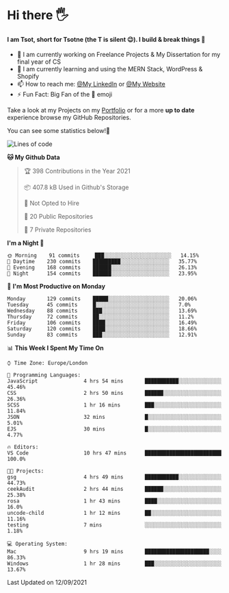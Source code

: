 # Hi there :raised_hand_with_fingers_splayed:
#### I am Tsot, short for Tsotne (the T is silent :wink:). I build & break things :space_invader:
- :telescope: I am currently working on Freelance Projects & My Dissertation for my final year of CS
- :seedling: I am currently learning and using the MERN Stack, WordPress & Shopify
- :mailbox: How to reach me: [@My LinkedIn](https://www.linkedin.com/in/tsotne-gvadzabia/) or [@My Website](https://tsotnegvadzabia.me/contact)
- :zap: Fun Fact: Big Fan of the :space_invader: emoji

Take a look at my Projects on my [Portfolio](https://tsotne.co.uk/) or for a more **up to date** experience browse my GitHub Repositories.

You can see some statistics below!:space_invader:
<!--START_SECTION:waka-->
![Lines of code](https://img.shields.io/badge/From%20Hello%20World%20I%27ve%20Written-3.5%20million%20lines%20of%20code-blue)

**🐱 My Github Data** 

> 🏆 398 Contributions in the Year 2021
 > 
> 📦 407.8 kB Used in Github's Storage 
 > 
> 🚫 Not Opted to Hire
 > 
> 📜 20 Public Repositories 
 > 
> 🔑 7 Private Repositories  
 > 
**I'm a Night 🦉** 

```text
🌞 Morning    91 commits     ███░░░░░░░░░░░░░░░░░░░░░░   14.15% 
🌆 Daytime    230 commits    █████████░░░░░░░░░░░░░░░░   35.77% 
🌃 Evening    168 commits    ██████░░░░░░░░░░░░░░░░░░░   26.13% 
🌙 Night      154 commits    ██████░░░░░░░░░░░░░░░░░░░   23.95%

```
📅 **I'm Most Productive on Monday** 

```text
Monday       129 commits    █████░░░░░░░░░░░░░░░░░░░░   20.06% 
Tuesday      45 commits     █░░░░░░░░░░░░░░░░░░░░░░░░   7.0% 
Wednesday    88 commits     ███░░░░░░░░░░░░░░░░░░░░░░   13.69% 
Thursday     72 commits     ██░░░░░░░░░░░░░░░░░░░░░░░   11.2% 
Friday       106 commits    ████░░░░░░░░░░░░░░░░░░░░░   16.49% 
Saturday     120 commits    ████░░░░░░░░░░░░░░░░░░░░░   18.66% 
Sunday       83 commits     ███░░░░░░░░░░░░░░░░░░░░░░   12.91%

```


📊 **This Week I Spent My Time On** 

```text
⌚︎ Time Zone: Europe/London

💬 Programming Languages: 
JavaScript               4 hrs 54 mins       ███████████░░░░░░░░░░░░░░   45.46% 
CSS                      2 hrs 50 mins       ██████░░░░░░░░░░░░░░░░░░░   26.36% 
SCSS                     1 hr 16 mins        ███░░░░░░░░░░░░░░░░░░░░░░   11.84% 
JSON                     32 mins             █░░░░░░░░░░░░░░░░░░░░░░░░   5.01% 
EJS                      30 mins             █░░░░░░░░░░░░░░░░░░░░░░░░   4.77%

🔥 Editors: 
VS Code                  10 hrs 47 mins      █████████████████████████   100.0%

🐱‍💻 Projects: 
gsg                      4 hrs 49 mins       ███████████░░░░░░░░░░░░░░   44.73% 
ceekAudit                2 hrs 44 mins       ██████░░░░░░░░░░░░░░░░░░░   25.38% 
rosa                     1 hr 43 mins        ████░░░░░░░░░░░░░░░░░░░░░   16.0% 
uncode-child             1 hr 12 mins        ██░░░░░░░░░░░░░░░░░░░░░░░   11.16% 
testing                  7 mins              ░░░░░░░░░░░░░░░░░░░░░░░░░   1.18%

💻 Operating System: 
Mac                      9 hrs 19 mins       █████████████████████░░░░   86.33% 
Windows                  1 hr 28 mins        ███░░░░░░░░░░░░░░░░░░░░░░   13.67%

```


 Last Updated on 12/09/2021
<!--END_SECTION:waka-->
